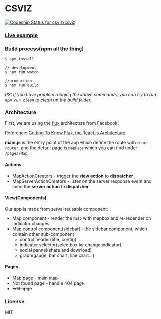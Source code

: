 CSVIZ
==========

[ ![Codeship Status for csviz/csviz](https://codeship.com/projects/f910fb50-581b-0132-4456-2264a2250d8e/status?branch=master)](https://codeship.com/projects/50001)

### [Live example](http://csviz.github.io/csviz/)

### Build process([npm all the thing](www.substack.net/task_automation_with_npm_run))

```
$ npm install

// development
$ npm run watch

//production
$ npm run build
```

_PS: If you have problem running the above commands, you can try to run `npm run clean` to clean up the build folder._

### Architecture

First, we are using the [flux](http://facebook.github.io/flux/) architecture from Facebook.

Reference: [Getting To Know Flux, the React.js Architecture](http://scotch.io/tutorials/javascript/getting-to-know-flux-the-react-js-architecture)

**main.js** is the entry point of the app which define the route with `react-router`, and the defaut page is `MapPage` which you can find under `/pages/Map`.

#### Actions

* MapActionCreators - trigger the **view action** to **dispatcher**
* MapServerActionCreators - listen on the server response event and send the **server action** to **dispatcher**


#### View(Components)

Our app is made from serval reusable component:

* Map component - render the map with mapbox and re-redender on indicator changes
* Map control component(sidebar) - the sidebar component, which contain other sub-component
  - control header(title, config)
  - indicator selector(selectbox for change indicator)
  - social pannel(share and download)
  - graph(gauge, bar chart, line chart...)

#### Pages

* Map page - main map
* Not found page - handle 404 page
* <del>Edit apge</del>

### License
MIT